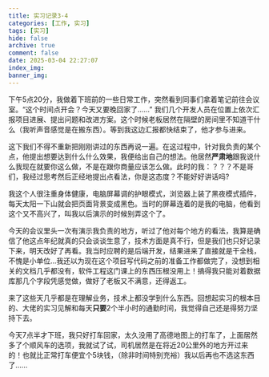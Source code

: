 ```yaml
---
title: 实习记录3-4
categories: [工作, 实习]
tags: [实习]
hide: false
archive: true
comment: false
date: 2025-03-04 22:27:07
index_img:
banner_img:
---
```


<!-- more -->

  下午5点20分，我做着下班前的一些日常工作，突然看到同事们拿着笔记前往会议室。“这个时间点开会？今天又要晚回家了……”
我们几个开发人员在位置上依次汇报项目进展、提出问题和改进方案。这个时候老板居然在隔壁的房间里不知道干什么（我听声音感觉是在搬东西）。等到我这边汇报都快结束了，他才参与进来。

  这下我们不得不重新把刚刚讲过的东西再说一遍。在这过程中，针对我负责的某个点，他提出想要达到什么什么效果，我便给出自己的想法。他居然<b>严肃地</b>跟我说什么我现在就要你这么做，不是在跟你商量应该怎么做。此时的我：？？？不是哥们，我经过思考然后正经地提出点看法，你是这态度？不能好好讲话吗?

  我这个人很注重身体健康，电脑屏幕调的护眼模式，浏览器上装了黑夜模式插件，每天太阳一下山就会把页面背景变成黑色。当时的屏幕连着的是我的电脑，他看到这个又不高兴了，叫我以后演示的时候别弄这个了。

  今天的会议里头一次有演示我负责的地方，听过了他对每个地方的看法，我算是确信了他这点年纪就真的只会谈谈生意了，技术方面是真不行，但是我们也只好记录下来，明天改好了再看。我当时应聘的是后端开发，结果进来了直接就是干全栈，不愧是小单位...我还以为现在这个项目写代码之前的准备工作都做完了，没想到相关的文档几乎都没有，软件工程这门课上的东西压根没用上！搞得我只能对着数据库那几个字段凭感觉做，做好了老板又不满意，还得返工。

  来了这些天几乎都是在理解业务，技术上都没学到什么东西。回想起实习的根本目的、大佬的实习见解和每天<b>只要</b>2个半小时的通勤时间，我觉得自己还是得努力坚持下去。

  今天7点半才下班，我只好打车回家，太久没用了高德地图上的打车了，上面居然多了个顺风车的选项，我就试了试，司机居然是在将近20公里外的地方开过来的！也就比正常打车便宜个5块钱，（除非时间特别充裕）我以后再也不选这东西了……